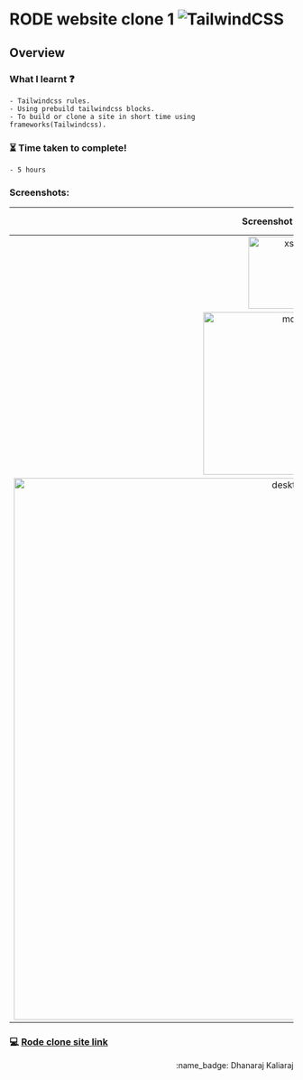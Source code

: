 # RODE website clone 1 ![TailwindCSS](https://img.shields.io/badge/-TailwindCSS-blue)

## Overview
### What I learnt :question:
    - Tailwindcss rules.
    - Using prebuild tailwindcss blocks.
    - To build or clone a site in short time using frameworks(Tailwindcss).
### :hourglass_flowing_sand: Time taken to complete!
    - 5 hours
### Screenshots:

Screenshot images                               |  Screen size
:-----------------------------------------:|:-------------------------:
<img width="128" alt="xs" src="https://user-images.githubusercontent.com/85427455/193045745-2317b6fa-7322-463f-bc9d-bb5f07fde8c2.PNG">| Mobile
<img width="288" alt="md" src="https://user-images.githubusercontent.com/85427455/193046826-3364a91d-dd94-48bd-a7cf-024a4ea7004c.png">| Tablet
<img width="960" alt="desktop" src="https://user-images.githubusercontent.com/85427455/193045684-93de680d-b785-4e14-afc8-fe4b5e701eb0.png">| Desktop




### :computer: [Rode clone site link](https://dhanaraj-rode-clone.netlify.app/)

<div align="right">:name_badge: Dhanaraj Kaliaraj</div>
